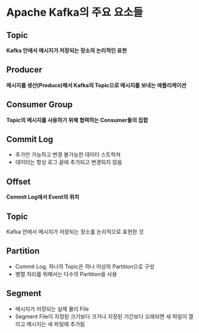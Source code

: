 # Apache Kafka의 주요 요소들
## Topic
**Kafka 안에서 메시지가 저장되는 장소의 논리적인 표현**


## Producer
**메시지를 생산(Produce)해서 Kafka의 Topic으로 메시지를 보내는 애플리케이션**


## Consumer Group
**Topic의 메시지를 사용하기 위해 협력하는 Consumer들의 집합**


## Commit Log
- 추가만 가능하고 변경 불가능한 데이터 스트럭쳐
- 데이터는 항상 로그 끝에 추가되고 변경되지 않음


## Offset
**Commit Log에서 Event의 위치**

## Topic
Kafka 안에서 메시지가 저장되는 장소를 논리적으로 표현한 것

## Partition
- Commit Log, 하나의 Topic은 하나 이상의 Partition으로 구성
- 병렬 처리를 위해서는 다수의 Partition을 사용

## Segment
- 메시지가 저장되는 실제 물리 File
- Segment File이 지정된 크기보다 크거나 지정된 기간보다 오래되면 새 파일이 열리고 메시지는 새 파일에 추가됨
  
## 